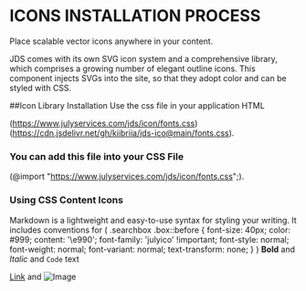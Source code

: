 # ICONS INSTALLATION PROCESS

Place scalable vector icons anywhere in your content.

JDS comes with its own SVG icon system and a comprehensive library, which comprises a growing number of elegant outline icons.
This component injects SVGs into the site, so that they adopt color and can be styled with CSS.

##Icon Library Installation
Use the css file in your application HTML

 (https://www.julyservices.com/jds/icon/fonts.css)
 (https://cdn.jsdelivr.net/gh/kiibriia/jds-ico@main/fonts.css).
  
### You can add this file into your CSS File
(@import "https://www.julyservices.com/jds/icon/fonts.css";).

### Using CSS Content Icons

Markdown is a lightweight and easy-to-use syntax for styling your writing. It includes conventions for
(
.searchbox .box::before {
    font-size: 40px;
    color: #999;
    content: '\e990';
    font-family: 'julyico' !important;
    font-style: normal;
    font-weight: normal;
    font-variant: normal;
    text-transform: none;
}
)
**Bold** and _Italic_ and `Code` text

[Link](https://www.julyservices.com/jds/icon/) and ![Image](https://www.julyservices.com/jds/icon/july-ico.jpg)
```
